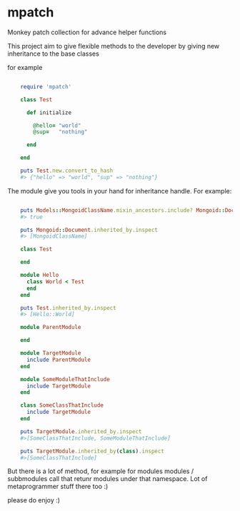 mpatch
======

Monkey patch collection for advance helper functions

This project aim to give flexible methods to the developer by giving new inheritance to the base classes

for example

```ruby

    require 'mpatch'

    class Test

      def initialize

        @hello= "world"
        @sup=   "nothing"

      end

    end

    puts Test.new.convert_to_hash
    #> {"hello" => "world", "sup" => "nothing"}

```

The module give you tools in your hand for inheritance handle.
For example:

```ruby

    puts Models::MongoidClassName.mixin_ancestors.include? Mongoid::Document
    #> true

    puts Mongoid::Document.inherited_by.inspect
    #> [MongoidClassName]

    class Test

    end

    module Hello
      class World < Test
      end
    end

    puts Test.inherited_by.inspect
    #> [Hello::World]

    module ParentModule

    end

    module TargetModule
      include ParentModule
    end

    module SomeModuleThatInclude
      include TargetModule
    end

    class SomeClassThatInclude
      include TargetModule
    end

    puts TargetModule.inherited_by.inspect
    #>[SomeClassThatInclude, SomeModuleThatInclude]

    puts TargetModule.inherited_by(class).inspect
    #>[SomeClassThatInclude]

```


But there is a lot of method, for example for modules modules / subbmodules call that retunr modules under that namespace.
Lot of metaprogrammer stuff there too :)

please do enjoy :)
